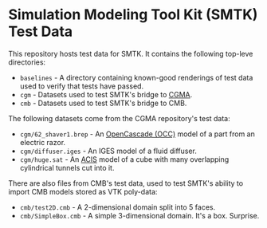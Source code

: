 # Simulation Modeling Tool Kit (SMTK) Test Data

This repository hosts test data for SMTK.
It contains the following top-leve directories:

+ `baselines` - A directory containing known-good renderings of test data
   used to verify that tests have passed.
+ `cgm` - Datasets used to test SMTK's bridge to
  [CGMA](http://trac.mcs.anl.gov/projects/ITAPS/wiki/CGM).
+ `cmb` - Datasets used to test SMTK's bridge to CMB.

The following datasets come from the CGMA repository's test data:

+ `cgm/62_shaver1.brep` - An [OpenCascade (OCC)](http://opencascade.org/)
  model of a part from an electric razor.
+ `cgm/diffuser.iges` - An IGES model of a fluid diffuser.
+ `cgm/huge.sat` - An [ACIS](http://doc.spatial.com/index.php/Portal:ACIS)
  model of a cube with many overlapping cylindrical tunnels cut into it.

There are also files from CMB's test data, used to test
SMTK's ability to import CMB models stored as VTK poly-data:

+ `cmb/test2D.cmb` - A 2-dimensional domain split into 5 faces.
+ `cmb/SimpleBox.cmb` - A simple 3-dimensional domain. It's a box. Surprise.

